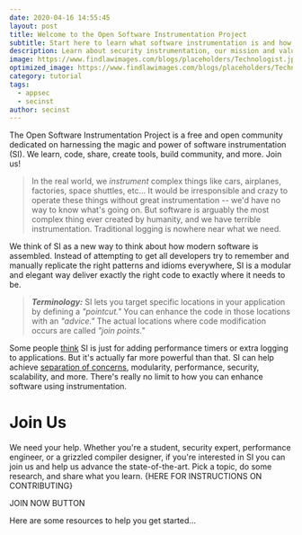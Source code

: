 ```yaml
---
date: 2020-04-16 14:55:45
layout: post
title: Welcome to the Open Software Instrumentation Project
subtitle: Start here to learn what software instrumentation is and how you can get started. You'll also learn about our mission and values and how you can join us. Or jump straight to the categories and articles below.
description: Learn about security instrumentation, our mission and values, and how to get started.
image: https://www.findlawimages.com/blogs/placeholders/Technologist.jpg
optimized_image: https://www.findlawimages.com/blogs/placeholders/Technologist.jpg
category: tutorial
tags:
  - appsec
  - secinst
author: secinst
---
```


The Open Software Instrumentation Project is a free and open community dedicated on harnessing the magic and power of software instrumentation (SI). We learn, code, share, create tools, build community, and more. Join us!

> In the real world, we *instrument* complex things like cars, airplanes, factories, space shuttles, etc...  It would be irresponsible and crazy to operate these things without great instrumentation -- we'd have no way to know what's going on. But software is arguably the most complex thing ever created by humanity, and we have terrible instrumentation. Traditional logging is nowhere near what we need.

We think of SI as a new way to think about how modern software is assembled. Instead of attempting to get all developers try to remember and manually replicate the right patterns and idioms everywhere, SI is a modular and elegant way deliver exactly the right code to exactly where it needs to be.

> ***Terminology:*** SI lets you target specific locations in your application by defining a *"pointcut."* You can enhance the code in those locations with an *"advice."* The actual locations where code modification occurs are called *"join points."*

Some people <a href="https://en.wikipedia.org/wiki/Instrumentation_(computer_programming)">think</a> SI is just for adding performance timers or extra logging to applications. But it's actually far more powerful than that. SI can help achieve <a href="https://en.wikipedia.org/wiki/Separation_of_concerns">separation of concerns</a>, modularity, performance, security, scalability, and more. There's really no limit to how you can enhance software using instrumentation. 

# Join Us

We need your help. Whether you're a student, security expert, performance engineer, or a grizzled compiler designer, if you're interested in SI you can join us and help us advance the state-of-the-art. Pick a topic, do some research, and share what you learn. {HERE FOR INSTRUCTIONS ON CONTRIBUTING}

JOIN NOW BUTTON

Here are some resources to help you get started...



